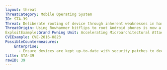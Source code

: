 ```yaml
---
layout: threat
ThreatCategory: Mobile Operating System
ID: STA-39
Threat: Deliberate rooting of device through inherent weaknesses in hardware
ThreatOrigin: Using Rowhammer bitflips to root Android phones is now a thing [^D-Goodin-1]
ExploitExample:Grand Pwning Unit: Accelerating Microarchitectural Attacks with the GPU [^P-Frigo-1]
CVEExample: CVE-2016-0823
PossibleCountermeasures:
    Enterprise:
      - Ensure devices are kept up-to-date with security patches to decrease the likelihood that they can be rooted/jailbroken.
title: STA-39
rawID: 39
---
```


